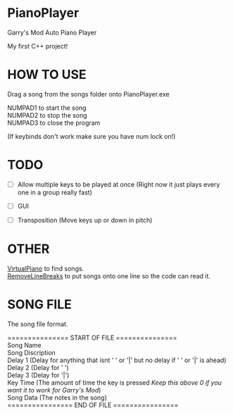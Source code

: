 # PianoPlayer
Garry's Mod Auto Piano Player  
  
My first C++ project!  
  
  
  
# HOW TO USE
Drag a song from the songs folder onto PianoPlayer.exe  
  
NUMPAD1 to start the song  
NUMPAD2 to stop the song  
NUMPAD3 to close the program  
  
(If keybinds don't work make sure you have num lock on!)  
  
  
  
# TODO
- [ ] Allow multiple keys to be played at once (Right now it just plays every one in a group really fast)  
- [ ] GUI  
- [ ] Transposition (Move keys up or down in pitch)  
  
  
  
# OTHER
[VirtualPiano](https://virtualpiano.net/) to find songs.  
[RemoveLineBreaks](https://removelinebreaks.net/) to put songs onto one line so the code can read it.  
  
  
  
# SONG FILE
  
The song file format.  
  
=============== START OF FILE ===============  
Song Name  
Song Discription  
Delay 1 (Delay for anything that isnt ' ' or '|' but no delay if ' ' or '|' is ahead)  
Delay 2 (Delay for ' ')  
Delay 3 (Delay for '|')  
Key Time (The amount of time the key is pressed *Keep this above 0 if you want it to work for Garry's Mod*)  
Song Data (The notes in the song)  
================ END OF FILE ================  
  
  
